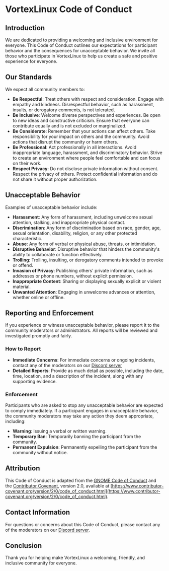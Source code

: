 # VortexLinux Code of Conduct

## Introduction

We are dedicated to providing a welcoming and inclusive environment for everyone. This Code of Conduct outlines our expectations for participant behavior and the consequences for unacceptable behavior. We invite all those who participate in VortexLinux to help us create a safe and positive experience for everyone.

## Our Standards

We expect all community members to:

- **Be Respectful**: Treat others with respect and consideration. Engage with empathy and kindness. Disrespectful behavior, such as harassment, insults, or derogatory comments, is not tolerated.
- **Be Inclusive**: Welcome diverse perspectives and experiences. Be open to new ideas and constructive criticism. Ensure that everyone can contribute equally and is not excluded or marginalized.
- **Be Considerate**: Remember that your actions can affect others. Take responsibility for your impact on others and the community. Avoid actions that disrupt the community or harm others.
- **Be Professional**: Act professionally in all interactions. Avoid inappropriate language, harassment, and discriminatory behavior. Strive to create an environment where people feel comfortable and can focus on their work.
- **Respect Privacy**: Do not disclose private information without consent. Respect the privacy of others. Protect confidential information and do not share it without proper authorization.

## Unacceptable Behavior

Examples of unacceptable behavior include:

- **Harassment**: Any form of harassment, including unwelcome sexual attention, stalking, and inappropriate physical contact.
- **Discrimination**: Any form of discrimination based on race, gender, age, sexual orientation, disability, religion, or any other protected characteristic.
- **Abuse**: Any form of verbal or physical abuse, threats, or intimidation.
- **Disruptive Behavior**: Disruptive behavior that hinders the community's ability to collaborate or function effectively.
- **Trolling**: Trolling, insulting, or derogatory comments intended to provoke or offend.
- **Invasion of Privacy**: Publishing others' private information, such as addresses or phone numbers, without explicit permission.
- **Inappropriate Content**: Sharing or displaying sexually explicit or violent material.
- **Unwanted Attention**: Engaging in unwelcome advances or attention, whether online or offline.

## Reporting and Enforcement

If you experience or witness unacceptable behavior, please report it to the community moderators or administrators. All reports will be reviewed and investigated promptly and fairly. 

### How to Report

- **Immediate Concerns**: For immediate concerns or ongoing incidents, contact any of the moderators on our [Discord server](https://discord.gg/MsF24qUA5y) 
- **Detailed Reports**: Provide as much detail as possible, including the date, time, location, and a description of the incident, along with any supporting evidence.

### Enforcement

Participants who are asked to stop any unacceptable behavior are expected to comply immediately. If a participant engages in unacceptable behavior, the community moderators may take any action they deem appropriate, including:

- **Warning**: Issuing a verbal or written warning.
- **Temporary Ban**: Temporarily banning the participant from the community.
- **Permanent Expulsion**: Permanently expelling the participant from the community without notice.

## Attribution

This Code of Conduct is adapted from the [GNOME Code of Conduct](https://wiki.gnome.org/Foundation/CodeOfConduct) and the [Contributor Covenant](https://www.contributor-covenant.org/), version 2.0, available at [https://www.contributor-covenant.org/version/2/0/code_of_conduct.html](https://www.contributor-covenant.org/version/2/0/code_of_conduct.html).

## Contact Information

For questions or concerns about this Code of Conduct, please contact any of the moderators on our [Discord server](https://discord.gg/MsF24qUA5y). 

## Conclusion

Thank you for helping make VortexLinux a welcoming, friendly, and inclusive community for everyone.

